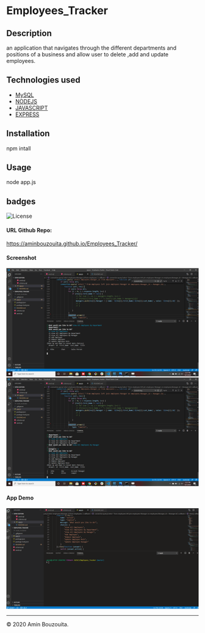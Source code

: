 # Employees_Tracker
## Description
an application that navigates through the different departments and positions of a business and allow user to delete ,add and update employees.
## Technologies used
* [MySQL](#MySQL)
* [NODEJS](#NODEJS)
* [JAVASCRIPT](#JAVASCRIPT)
* [EXPRESS](#EXPRESS)
## Installation
npm intall
## Usage
node app.js
## badges
![License](https://img.shields.io/badge/javascript-81.4%-blue) 

#### URL Github Repo:
https://aminbouzouita.github.io/Employees_Tracker/

#### Screenshot
![screenshot](assets/employees_tracker(1).png)
![screenshot](assets/employees_tracker(2).png)
#### App Demo
![Watch demo](assets/employees_tracker_demo.gif)


---
© 2020 Amin Bouzouita.
